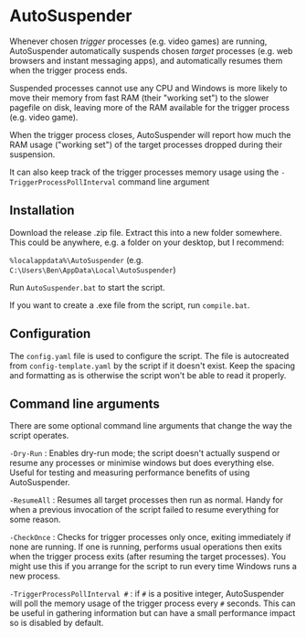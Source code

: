 # AutoSuspender

Whenever chosen _trigger_ processes (e.g. video games) are running,
AutoSuspender automatically suspends chosen _target_ processes (e.g. web
browsers and instant messaging apps), and automatically resumes them when the
trigger process ends.

Suspended processes cannot use any CPU and Windows is more likely to move their
memory from fast RAM (their "working set") to the slower pagefile on disk,
leaving more of the RAM available for the trigger process (e.g. video game).

When the trigger process closes, AutoSuspender will report how much the RAM
usage ("working set") of the target processes dropped during their suspension.

It can also keep track of the trigger processes memory usage using the
`-TriggerProcessPollInterval` command line argument

## Installation

Download the release .zip file.  Extract this into a new folder somewhere.
This could be anywhere, e.g. a folder on your desktop, but I recommend:

`%localappdata%\AutoSuspender`
(e.g. `C:\Users\Ben\AppData\Local\AutoSuspender`)

Run `AutoSuspender.bat` to start the script.

If you want to create a .exe file from the script, run `compile.bat`.

## Configuration

The `config.yaml` file is used to configure the script.  The file is
autocreated from `config-template.yaml` by the script if it doesn't exist.
Keep the spacing and formatting as is otherwise the script won't be able to
read it properly.

## Command line arguments

There are some optional command line arguments that change the way the script operates.

`-Dry-Run` : Enables dry-run mode; the script doesn't actually suspend or
resume any processes or minimise windows but does everything else. Useful for
testing and measuring performance benefits of using AutoSuspender.

`-ResumeAll` : Resumes all target processes then run as normal.  Handy for when
a previous invocation of the script failed to resume everything for some reason.

`-CheckOnce` : Checks for trigger processes only once, exiting immediately if
none are running.  If one is running, performs usual operations then exits when
the trigger process exits (after resuming the target processes).  You might use
this if you arrange for the script to run every time Windows runs a new process.

`-TriggerProcessPollInterval #` : if `#` is a positive integer, AutoSuspender
will poll the memory usage of the trigger process every `#` seconds.  This can
be useful in gathering information but can have a small performance impact so
is disabled by default.